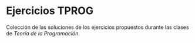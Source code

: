 # Ejercicios TPROG
Colección de las soluciones de los ejercicios propuestos durante las clases de
*Teoría de la Programación*.
